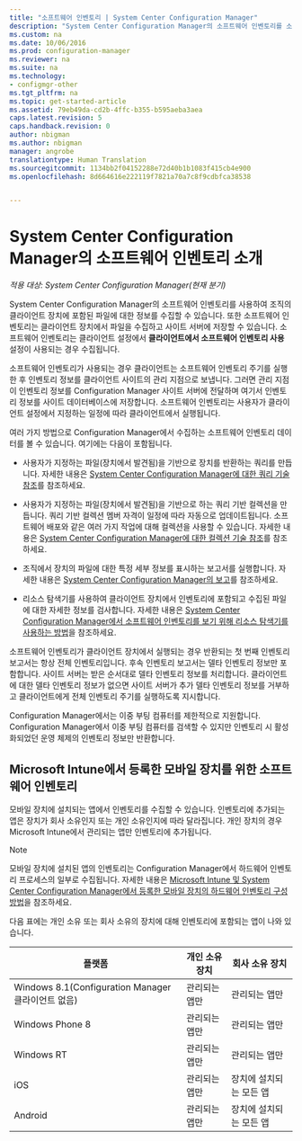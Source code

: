 ```yaml
---
title: "소프트웨어 인벤토리 | System Center Configuration Manager"
description: "System Center Configuration Manager의 소프트웨어 인벤토리를 소개합니다."
ms.custom: na
ms.date: 10/06/2016
ms.prod: configuration-manager
ms.reviewer: na
ms.suite: na
ms.technology:
- configmgr-other
ms.tgt_pltfrm: na
ms.topic: get-started-article
ms.assetid: 79eb49da-cd2b-4ffc-b355-b595aeba3aea
caps.latest.revision: 5
caps.handback.revision: 0
author: nbigman
ms.author: nbigman
manager: angrobe
translationtype: Human Translation
ms.sourcegitcommit: 1134bb2f04152288e72d40b1b1083f415cb4e900
ms.openlocfilehash: 8d664616e222119f7821a70a7c8f9cdbfca38538


---
```

# <a name="introduction-to-software-inventory-in-system-center-configuration-manager"></a>System Center Configuration Manager의 소프트웨어 인벤토리 소개

*적용 대상: System Center Configuration Manager(현재 분기)*

System Center Configuration Manager의 소프트웨어 인벤토리를 사용하여 조직의 클라이언트 장치에 포함된 파일에 대한 정보를 수집할 수 있습니다. 또한 소프트웨어 인벤토리는 클라이언트 장치에서 파일을 수집하고 사이트 서버에 저장할 수 있습니다. 소프트웨어 인벤토리는 클라이언트 설정에서 **클라이언트에서 소프트웨어 인벤토리 사용** 설정이 사용되는 경우 수집됩니다.  

 소프트웨어 인벤토리가 사용되는 경우 클라이언트는 소프트웨어 인벤토리 주기를 실행한 후 인벤토리 정보를 클라이언트 사이트의 관리 지점으로 보냅니다. 그러면 관리 지점이 인벤토리 정보를 Configuration Manager 사이트 서버에 전달하며 여기서 인벤토리 정보를 사이트 데이터베이스에 저장합니다. 소프트웨어 인벤토리는 사용자가 클라이언트 설정에서 지정하는 일정에 따라 클라이언트에서 실행됩니다.  

 여러 가지 방법으로 Configuration Manager에서 수집하는 소프트웨어 인벤토리 데이터를 볼 수 있습니다. 여기에는 다음이 포함됩니다.  

-   사용자가 지정하는 파일(장치에서 발견됨)을 기반으로 장치를 반환하는 쿼리를 만듭니다. 자세한 내용은 [System Center Configuration Manager에 대한 쿼리 기술 참조](../../../../core/servers/manage/queries-technical-reference.md)를 참조하세요.  

-   사용자가 지정하는 파일(장치에서 발견됨)을 기반으로 하는 쿼리 기반 컬렉션을 만듭니다. 쿼리 기반 컬렉션 멤버 자격이 일정에 따라 자동으로 업데이트됩니다. 소프트웨어 배포와 같은 여러 가지 작업에 대해 컬렉션을 사용할 수 있습니다. 자세한 내용은 [System Center Configuration Manager에 대한 컬렉션 기술 참조](../../../../core/clients/manage/collections/collections-technical-reference.md)를 참조하세요.  

-   조직에서 장치의 파일에 대한 특정 세부 정보를 표시하는 보고서를 실행합니다. 자세한 내용은 [System Center Configuration Manager의 보고](../../../../core/servers/manage/reporting.md)를 참조하세요.  

-   리소스 탐색기를 사용하여 클라이언트 장치에서 인벤토리에 포함되고 수집된 파일에 대한 자세한 정보를 검사합니다. 자세한 내용은 [System Center Configuration Manager에서 소프트웨어 인벤토리를 보기 위해 리소스 탐색기를 사용하는 방법](../../../../core/clients/manage/inventory/use-resource-explorer-to-view-software-inventory.md)을 참조하세요.  

 소프트웨어 인벤토리가 클라이언트 장치에서 실행되는 경우 반환되는 첫 번째 인벤토리 보고서는 항상 전체 인벤토리입니다. 후속 인벤토리 보고서는 델타 인벤토리 정보만 포함합니다. 사이트 서버는 받은 순서대로 델타 인벤토리 정보를 처리합니다. 클라이언트에 대한 델타 인벤토리 정보가 없으면 사이트 서버가 추가 델타 인벤토리 정보를 거부하고 클라이언트에게 전체 인벤토리 주기를 실행하도록 지시합니다.  

 Configuration Manager에서는 이중 부팅 컴퓨터를 제한적으로 지원합니다. Configuration Manager에서 이중 부팅 컴퓨터를 검색할 수 있지만 인벤토리 시 활성화되었던 운영 체제의 인벤토리 정보만 반환합니다.  

## <a name="software-inventory-for-mobile-devices-enrolled-with-microsoft-intune"></a>Microsoft Intune에서 등록한 모바일 장치를 위한 소프트웨어 인벤토리  
 모바일 장치에 설치되는 앱에서 인벤토리를 수집할 수 있습니다. 인벤토리에 추가되는 앱은 장치가 회사 소유인지 또는 개인 소유인지에 따라 달라집니다. 개인 장치의 경우 Microsoft Intune에서 관리되는 앱만 인벤토리에 추가됩니다.  

> [!NOTE]  
>  모바일 장치에 설치된 앱의 인벤토리는 Configuration Manager에서 하드웨어 인벤토리 프로세스의 일부로 수집됩니다. 자세한 내용은 [Microsoft Intune 및 System Center Configuration Manager에서 등록한 모바일 장치의 하드웨어 인벤토리 구성 방법](../../../../core/clients/manage/inventory/mobile-device-hardware-inventory-hybrid.md)을 참조하세요.  

 다음 표에는 개인 소유 또는 회사 소유의 장치에 대해 인벤토리에 포함되는 앱이 나와 있습니다.  

|플랫폼|개인 소유 장치|회사 소유 장치|  
|--------------|---------------------------------|--------------------------------|  
|Windows 8.1(Configuration Manager 클라이언트 없음)|관리되는 앱만|관리되는 앱만|  
|Windows Phone 8|관리되는 앱만|관리되는 앱만|  
|Windows RT|관리되는 앱만|관리되는 앱만|  
|iOS|관리되는 앱만|장치에 설치되는 모든 앱|  
|Android|관리되는 앱만|장치에 설치되는 모든 앱|  



<!--HONumber=Nov16_HO1-->



